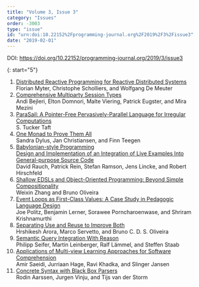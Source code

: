 ```yaml
---
title: "Volume 3, Issue 3"
category: "Issues"
order: -3003
type: "issue"
id: "urn:doi:10.22152%2Fprogramming-journal.org%2F2019%2F3%2Fissue3"
date: "2019-02-01"
---
```

DOI: <https://doi.org/10.22152/programming-journal.org/2019/3/issue3>





{: start="5"}
1. [Distributed Reactive Programming for Reactive Distributed Systems](/2019/3/5)  
Florian Myter, Christophe Scholliers, and Wolfgang De Meuter
1. [Comprehensive Multiparty Session Types](/2019/3/6)  
Andi Bejleri, Elton Domnori, Malte Viering, Patrick Eugster, and Mira Mezini
1. [ParaSail: A Pointer-Free Pervasively-Parallel Language for Irregular Computations](/2019/3/7)  
S. Tucker Taft
1. [One Monad to Prove Them All](/2019/3/8)  
Sandra Dylus, Jan Christiansen, and Finn Teegen
1. [Babylonian-style Programming  
Design and Implementation of an Integration of Live Examples Into General-purpose Source Code](/2019/3/9)  
David Rauch, Patrick Rein, Stefan Ramson, Jens Lincke, and Robert Hirschfeld
1. [Shallow EDSLs and Object-Oriented Programming: Beyond Simple Compositionality](/2019/3/10)  
Weixin Zhang and Bruno Oliveira
1. [Event Loops as First-Class Values: A Case Study in Pedagogic Language Design](/2019/3/11)  
Joe Politz, Benjamin Lerner, Sorawee Porncharoenwase, and Shriram Krishnamurthi
1. [Separating Use and Reuse to Improve Both](/2019/3/12)  
Hrshikesh Arora, Marco Servetto, and Bruno C. D. S. Oliveira
1. [Semantic Query Integration With Reason](/2019/3/13)  
Philipp Seifer, Martin Leinberger, Ralf Lämmel, and Steffen Staab
1. [Applications of Multi-view Learning Approaches for Software Comprehension](/2019/3/14)  
Amir Saeidi, Jurriaan Hage, Ravi Khadka, and Slinger Jansen
1. [Concrete Syntax with Black Box Parsers](/2019/3/15)  
Rodin Aarssen, Jurgen Vinju, and Tijs van der Storm



